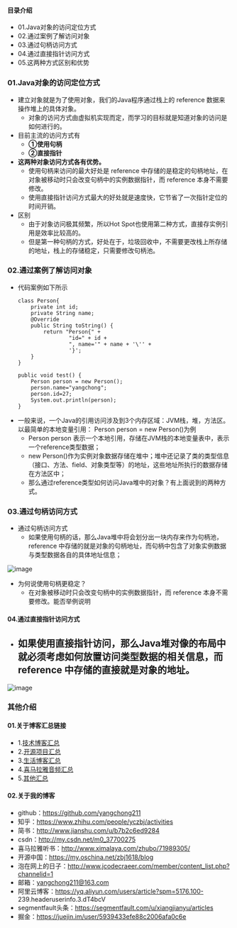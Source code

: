 #### 目录介绍
- 01.Java对象的访问定位方式
- 02.通过案例了解访问对象
- 03.通过句柄访问方式
- 04.通过直接指针访问方式
- 05.这两种方式区别和优势




### 01.Java对象的访问定位方式
- 建立对象就是为了使用对象，我们的Java程序通过栈上的 reference 数据来操作堆上的具体对象。
    - 对象的访问方式由虚拟机实现而定，而学习的目标就是知道对象的访问是如何进行的。
- 目前主流的访问方式有
    - **①使用句柄**
    - **②直接指针**
- **这两种对象访问方式各有优势。**
    - 使用句柄来访问的最大好处是 reference 中存储的是稳定的句柄地址，在对象被移动时只会改变句柄中的实例数据指针，而 reference 本身不需要修改。
    - 使用直接指针访问方式最大的好处就是速度快，它节省了一次指针定位的时间开销。
- 区别
    - 由于对象访问极其频繁，所以Hot Spot也使用第二种方式，直接存实例引用是效率比较高的。
    - 但是第一种句柄的方式，好处在于，垃圾回收中，不需要更改栈上所存储的地址，栈上的存储稳定，只需要修改句柄池。




### 02.通过案例了解访问对象
- 代码案例如下所示
    ```
    class Person{
        private int id;
        private String name;
        @Override
        public String toString() {
            return "Person{" +
                    "id=" + id +
                    ", name='" + name + '\'' +
                    '}';
        }
    }
    
    public void test() {
        Person person = new Person();
        person.name="yangchong";
        person.id=27;
        System.out.println(person);
    }
    ```
- 一般来说，一个Java的引用访问涉及到3个内存区域：JVM栈，堆，方法区。以最简单的本地变量引用： Person person = new Person()为例
    - Person person 表示一个本地引用，存储在JVM栈的本地变量表中，表示一个reference类型数据；
    - new Person()作为实例对象数据存储在堆中；堆中还记录了类的类型信息（接口、方法、field、对象类型等）的地址，这些地址所执行的数据存储在方法区中；
    - 那么通过reference类型如何访问Java堆中的对象？有上面说到的两种方式。

    




### 03.通过句柄访问方式
- 通过句柄访问方式
    - 如果使用句柄的话，那么Java堆中将会划分出一块内存来作为句柄池，reference 中存储的就是对象的句柄地址，而句柄中包含了对象实例数据与类型数据各自的具体地址信息；
    

![image](https://upload-images.jianshu.io/upload_images/4432347-5b5462dfa50f4e54.png?imageMogr2/auto-orient/strip%7CimageView2/2/w/1240)
- 为何说使用句柄更稳定？
    - 在对象被移动时只会改变句柄中的实例数据指针，而 reference 本身不需要修改。能否举例说明



#### 04.通过直接指针访问方式
- 如果使用直接指针访问，那么Java堆对像的布局中就必须考虑如何放置访问类型数据的相关信息，而reference 中存储的直接就是对象的地址。
    - 

![image](https://upload-images.jianshu.io/upload_images/4432347-89ff06972fe7d216.png?imageMogr2/auto-orient/strip%7CimageView2/2/w/1240)



### 其他介绍
#### 01.关于博客汇总链接
- 1.[技术博客汇总](https://www.jianshu.com/p/614cb839182c)
- 2.[开源项目汇总](https://blog.csdn.net/m0_37700275/article/details/80863574)
- 3.[生活博客汇总](https://blog.csdn.net/m0_37700275/article/details/79832978)
- 4.[喜马拉雅音频汇总](https://www.jianshu.com/p/f665de16d1eb)
- 5.[其他汇总](https://www.jianshu.com/p/53017c3fc75d)



#### 02.关于我的博客
- github：https://github.com/yangchong211
- 知乎：https://www.zhihu.com/people/yczbj/activities
- 简书：http://www.jianshu.com/u/b7b2c6ed9284
- csdn：http://my.csdn.net/m0_37700275
- 喜马拉雅听书：http://www.ximalaya.com/zhubo/71989305/
- 开源中国：https://my.oschina.net/zbj1618/blog
- 泡在网上的日子：http://www.jcodecraeer.com/member/content_list.php?channelid=1
- 邮箱：yangchong211@163.com
- 阿里云博客：https://yq.aliyun.com/users/article?spm=5176.100- 239.headeruserinfo.3.dT4bcV
- segmentfault头条：https://segmentfault.com/u/xiangjianyu/articles
- 掘金：https://juejin.im/user/5939433efe88c2006afa0c6e






